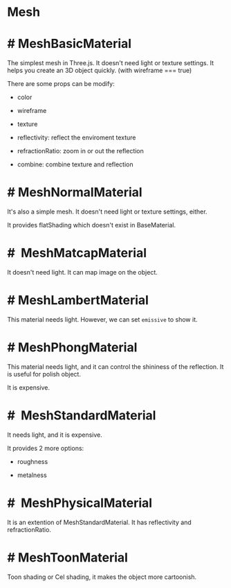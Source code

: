#  Mesh

# #  MeshBasicMaterial

The simplest mesh in Three.js. It doesn't need light or texture settings. It helps you create an 3D object quickly. (with wireframe === true)

There are some props can be modify:

- color

- wireframe

- texture

- reflectivity: reflect the enviroment texture

- refractionRatio: zoom in or out the reflection

- combine: combine texture and reflection

# #  MeshNormalMaterial

It's also a simple mesh. It doesn't need light or texture settings, either.

It provides flatShading which doesn't exist in BaseMaterial.

# #  MeshMatcapMaterial

It doesn't need light. It can map image on the object.


# #  MeshLambertMaterial

This material needs light. However, we can set `emissive` to show it.

# #  MeshPhongMaterial

This material needs light, and it can control the shininess of the reflection. It is useful for polish object.

It is expensive.


# #  MeshStandardMaterial

It needs light, and it is expensive.

It provides 2 more options:

- roughness

- metalness

# #  MeshPhysicalMaterial

It is an extention of MeshStandardMaterial. It has reflectivity and refractionRatio.


# #  MeshToonMaterial

Toon shading or Cel shading, it makes the object more cartoonish.